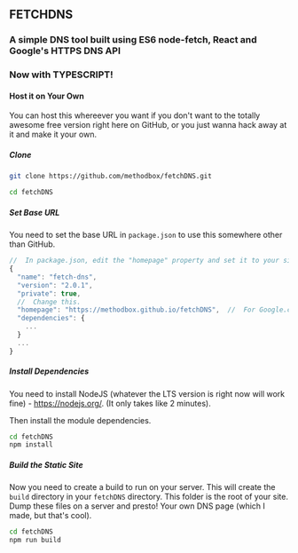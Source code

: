 ## FETCHDNS

### A simple DNS tool built using ES6 node-fetch, React and Google's HTTPS DNS API

### Now with **TYPESCRIPT!**

#### Host it on Your Own

You can host this whereever you want if you don't want to the totally awesome free version right here on GitHub, or you
just wanna hack away at it and make it your own.

##### Clone

```bash
git clone https://github.com/methodbox/fetchDNS.git

cd fetchDNS
```

##### Set Base URL

You need to set the base URL in `package.json` to use this somewhere other than GitHub.

```ts
//  In package.json, edit the "homepage" property and set it to your site's root URL
{
  "name": "fetch-dns",
  "version": "2.0.1",
  "private": true,
  //  Change this.
  "homepage": "https://methodbox.github.io/fetchDNS",  //  For Google.com use https://google.com. No trailing slash
  "dependencies": {
    ...
  }
  ...
}
```

##### Install Dependencies

You need to install NodeJS (whatever the LTS version is right now will work fine) - https://nodejs.org/.
(It only takes like 2 minutes).

Then install the module dependencies.

```bash
cd fetchDNS
npm install
```

##### Build the Static Site

Now you need to create a build to run on your server. This will create the `build` directory in your `fetchDNS` directory.
This folder is the root of your site. Dump these files on a server and presto! Your own DNS page (which I made, but that's cool).

```bash
cd fetchDNS
npm run build
```
